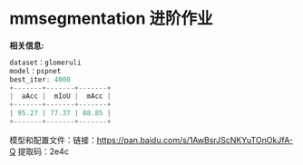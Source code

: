 # mmsegmentation 进阶作业
__相关信息:__

```javascript
dataset：glomeruli
model：pspnet
best_iter: 4000
+-------+-------+-------+
|  aAcc |  mIoU |  mAcc |
+-------+-------+-------+
| 95.27 | 77.37 | 88.85 |
+-------+-------+-------+


```

模型和配置文件：链接：https://pan.baidu.com/s/1AwBsrJScNKYuTOnOkJfA-Q 提取码：2e4c 
